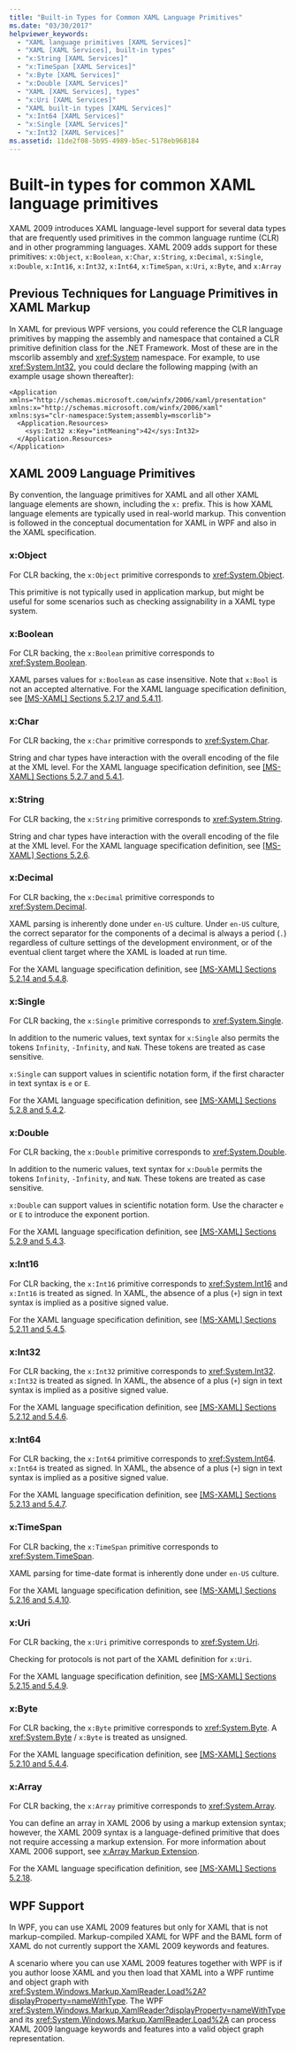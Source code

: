 ```yaml
---
title: "Built-in Types for Common XAML Language Primitives"
ms.date: "03/30/2017"
helpviewer_keywords: 
  - "XAML language primitives [XAML Services]"
  - "XAML [XAML Services], built-in types"
  - "x:String [XAML Services]"
  - "x:TimeSpan [XAML Services]"
  - "x:Byte [XAML Services]"
  - "x:Double [XAML Services]"
  - "XAML [XAML Services], types"
  - "x:Uri [XAML Services]"
  - "XAML built-in types [XAML Services]"
  - "x:Int64 [XAML Services]"
  - "x:Single [XAML Services]"
  - "x:Int32 [XAML Services]"
ms.assetid: 11de2f08-5b95-4989-b5ec-5178eb968184
---
```

# Built-in types for common XAML language primitives

XAML 2009 introduces XAML language-level support for several data types that are frequently used primitives in the common language runtime (CLR) and in other programming languages. XAML 2009 adds support for these primitives: `x:Object`, `x:Boolean`, `x:Char`, `x:String`, `x:Decimal`, `x:Single`, `x:Double`, `x:Int16`, `x:Int32`, `x:Int64`, `x:TimeSpan`, `x:Uri`, `x:Byte`, and `x:Array`

## Previous Techniques for Language Primitives in XAML Markup

 In XAML for previous WPF versions, you could reference the CLR language primitives by mapping the assembly and namespace that contained a CLR primitive definition class for the .NET Framework. Most of these are in the mscorlib assembly and <xref:System> namespace. For example, to use <xref:System.Int32>, you could declare the following mapping (with an example usage shown thereafter):

```xaml
<Application xmlns="http://schemas.microsoft.com/winfx/2006/xaml/presentation"
xmlns:x="http://schemas.microsoft.com/winfx/2006/xaml"
xmlns:sys="clr-namespace:System;assembly=mscorlib">
  <Application.Resources>
    <sys:Int32 x:Key="intMeaning">42</sys:Int32>
  </Application.Resources>
</Application>
```

## XAML 2009 Language Primitives

By convention, the language primitives for XAML and all other XAML language elements are shown, including the `x:` prefix. This is how XAML language elements are typically used in real-world markup. This convention is followed in the conceptual documentation for XAML in WPF and also in the XAML specification.

### x:Object

For CLR backing, the `x:Object` primitive corresponds to <xref:System.Object>.

This primitive is not typically used in application markup, but might be useful for some scenarios such as checking assignability in a XAML type system.

### x:Boolean

For CLR backing, the `x:Boolean` primitive corresponds to <xref:System.Boolean>.

XAML parses values for `x:Boolean` as case insensitive. Note that `x:Bool` is not an accepted alternative. For the XAML language specification definition, see [\[MS-XAML\] Sections 5.2.17 and 5.4.11](/previous-versions/msp-n-p/ff650760(v=pandp.10)).

### x:Char

For CLR backing, the `x:Char` primitive corresponds to <xref:System.Char>.

String and char types have interaction with the overall encoding of the file at the XML level. For the XAML language specification definition, see [\[MS-XAML\] Sections 5.2.7 and 5.4.1](/previous-versions/msp-n-p/ff650760(v=pandp.10)).

### x:String

For CLR backing, the `x:String` primitive corresponds to <xref:System.String>.

String and char types have interaction with the overall encoding of the file at the XML level. For the XAML language specification definition, see [\[MS-XAML\] Sections 5.2.6](/previous-versions/msp-n-p/ff650760(v=pandp.10)).

### x:Decimal

For CLR backing, the `x:Decimal` primitive corresponds to <xref:System.Decimal>.

XAML parsing is inherently done under `en-US` culture. Under `en-US` culture, the correct separator for the components of a decimal is always a period (`.`) regardless of culture settings of the development environment, or of the eventual client target where the XAML is loaded at run time.

For the XAML language specification definition, see [\[MS-XAML\] Sections 5.2.14 and 5.4.8](/previous-versions/msp-n-p/ff650760(v=pandp.10)).

### x:Single

For CLR backing, the `x:Single` primitive corresponds to <xref:System.Single>.

In addition to the numeric values, text syntax for `x:Single` also permits the tokens `Infinity`, `-Infinity`, and `NaN`. These tokens are treated as case sensitive.

`x:Single` can support values in scientific notation form, if the first character in text syntax is `e` or `E`.

For the XAML language specification definition, see [\[MS-XAML\] Sections 5.2.8 and 5.4.2](/previous-versions/msp-n-p/ff650760(v=pandp.10)).

### x:Double

For CLR backing, the `x:Double` primitive corresponds to <xref:System.Double>.

In addition to the numeric values, text syntax for `x:Double` permits the tokens `Infinity`, `-Infinity`, and `NaN`. These tokens are treated as case sensitive.

`x:Double` can support values in scientific notation form. Use the character `e` or `E` to introduce the exponent portion.

For the XAML language specification definition, see [\[MS-XAML\] Sections 5.2.9 and 5.4.3](/previous-versions/msp-n-p/ff650760(v=pandp.10)).

### x:Int16

For CLR backing, the `x:Int16` primitive corresponds to <xref:System.Int16> and `x:Int16` is treated as signed. In XAML, the absence of a plus (`+`) sign in text syntax is implied as a positive signed value.

For the XAML language specification definition, see [\[MS-XAML\] Sections 5.2.11 and 5.4.5](/previous-versions/msp-n-p/ff650760(v=pandp.10)).

### x:Int32

For CLR backing, the `x:Int32` primitive corresponds to <xref:System.Int32>. `x:Int32` is treated as signed. In XAML, the absence of a plus (`+`) sign in text syntax is implied as a positive signed value.

For the XAML language specification definition, see [\[MS-XAML\] Sections 5.2.12 and 5.4.6](/previous-versions/msp-n-p/ff650760(v=pandp.10)).

### x:Int64

For CLR backing, the `x:Int64` primitive corresponds to <xref:System.Int64>. `x:Int64` is treated as signed. In XAML, the absence of a plus (`+`) sign in text syntax is implied as a positive signed value.

For the XAML language specification definition, see [\[MS-XAML\] Sections 5.2.13 and 5.4.7](/previous-versions/msp-n-p/ff650760(v=pandp.10)).

### x:TimeSpan

For CLR backing, the `x:TimeSpan` primitive corresponds to <xref:System.TimeSpan>.

XAML parsing for time-date format is inherently done under `en-US` culture.

For the XAML language specification definition, see [\[MS-XAML\] Sections 5.2.16 and 5.4.10](/previous-versions/msp-n-p/ff650760(v=pandp.10)).

### x:Uri

For CLR backing, the `x:Uri` primitive corresponds to <xref:System.Uri>.

Checking for protocols is not part of the XAML definition for `x:Uri`.

For the XAML language specification definition, see [\[MS-XAML\] Sections 5.2.15 and 5.4.9](/previous-versions/msp-n-p/ff650760(v=pandp.10)).

### x:Byte

For CLR backing, the `x:Byte` primitive corresponds to <xref:System.Byte>. A <xref:System.Byte> / `x:Byte` is treated as unsigned.

For the XAML language specification definition, see [\[MS-XAML\] Sections 5.2.10 and 5.4.4](/previous-versions/msp-n-p/ff650760(v=pandp.10)).

### x:Array

For CLR backing, the `x:Array` primitive corresponds to <xref:System.Array>.

You can define an array in XAML 2006  by using a markup extension syntax; however, the XAML 2009 syntax is a language-defined primitive that does not require accessing a markup extension. For more information about XAML 2006 support, see [x:Array Markup Extension](xarray-markup-extension.md).

For the XAML language specification definition, see [\[MS-XAML\] Sections 5.2.18](/previous-versions/msp-n-p/ff650760(v=pandp.10)).

## WPF Support

In WPF, you can use XAML 2009 features but only for XAML that is not markup-compiled. Markup-compiled XAML for WPF and the BAML form of XAML do not currently support the XAML 2009 keywords and features.

A scenario where you can use XAML 2009 features together with WPF is if you author loose XAML and you then load that XAML into a WPF runtime and object graph with <xref:System.Windows.Markup.XamlReader.Load%2A?displayProperty=nameWithType>. The WPF <xref:System.Windows.Markup.XamlReader?displayProperty=nameWithType> and its <xref:System.Windows.Markup.XamlReader.Load%2A> can process XAML 2009 language keywords and features into a valid object graph representation.
